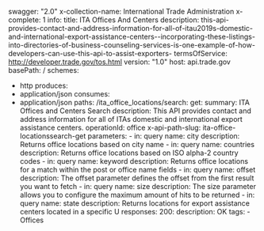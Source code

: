 swagger: "2.0"
x-collection-name: International Trade Administration
x-complete: 1
info:
  title: ITA Offices And Centers
  description: this-api-provides-contact-and-address-information-for-all-of-itau2019s-domestic-and-international-export-assistance-centers--incorporating-these-listings-into-directories-of-business-counseling-services-is-one-example-of-how-developers-can-use-this-api-to-assist-exporters-
  termsOfService: http://developer.trade.gov/tos.html
  version: "1.0"
host: api.trade.gov
basePath: /
schemes:
- http
produces:
- application/json
consumes:
- application/json
paths:
  /ita_office_locations/search:
    get:
      summary: ITA Offices and Centers Search
      description: This API provides contact and address information for all of ITAs
        domestic and international export assistance centers.
      operationId: office
      x-api-path-slug: ita-office-locationssearch-get
      parameters:
      - in: query
        name: city
        description: Returns office locations based on city name
      - in: query
        name: countries
        description: Returns office locations based on ISO alpha-2 country codes
      - in: query
        name: keyword
        description: Returns office locations for a match within the post or office
          name fields
      - in: query
        name: offset
        description: The offset parameter defines the offset from the first result
          you want to fetch
      - in: query
        name: size
        description: The size parameter allows you to configure the maximum amount
          of hits to be returned
      - in: query
        name: state
        description: Returns locations for export assistance centers located in a
          specific U
      responses:
        200:
          description: OK
      tags:
      - Offices